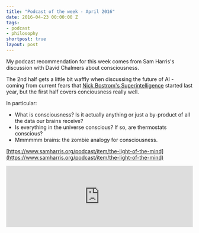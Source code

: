 ```yaml
---
title: "Podcast of the week - April 2016"
date: 2016-04-23 00:00:00 Z
tags:
- podcast
- philosophy
shortpost: true
layout: post
---
```


My podcast recommendation for this week comes from Sam Harris's discussion with David Chalmers about consciousness. 

The 2nd half gets a little bit waffly when discussing the future of AI - coming from current fears that [Nick Bostrom's Superintelligence](https://www.amazon.co.uk/Superintelligence-Dangers-Strategies-Nick-Bostrom/dp/0198739834/ref=sr_1_1?ie=UTF8&qid=1461431284&sr=8-1&keywords=Superintelligence) started last year, but the first half covers conciousness really well. 

In particular:

- What is consciousness? Is it actually anything or just a by-product of all the data our brains receive?
- Is everything in the universe conscious? If so, are thermostats conscious?
- Mmmmmm brains: the zombie analogy for consciousness.

[https://www.samharris.org/podcast/item/the-light-of-the-mind](https://www.samharris.org/podcast/item/the-light-of-the-mind)

<iframe width="100%" height="166" scrolling="no" frameborder="no" src="https://w.soundcloud.com/player/?url=https%3A//api.soundcloud.com/tracks/259695200&amp;auto_play=false&amp;hide_related=false&amp;show_comments=true&amp;show_user=true&amp;show_reposts=false&amp;visual=true"></iframe>